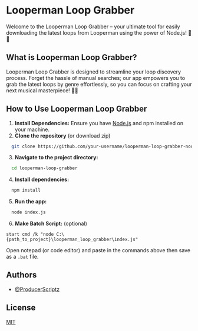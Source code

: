 # Looperman Loop Grabber

Welcome to the Looperman Loop Grabber – your ultimate tool for easily downloading the latest loops from Looperman using the power of Node.js! 🚀🎵

## What is Looperman Loop Grabber?

Looperman Loop Grabber is designed to streamline your loop discovery process. Forget the hassle of manual searches; our app empowers you to grab the latest loops by genre effortlessly, so you can focus on crafting your next musical masterpiece! 🤯😵

## How to Use Looperman Loop Grabber

1. **Install Dependencies:** Ensure you have [Node.js](https://nodejs.org/en) and npm installed on your machine.
2. **Clone the repository** (or download zip)

```bash
  git clone https://github.com/your-username/looperman-loop-grabber-node.git
```

3. **Navigate to the project directory:**

```bash
  cd looperman-loop-grabber
```

4. **Install dependencies:**

```bash
  npm install
```

5. **Run the app:**

```bash
  node index.js
```
6. **Make Batch Script:** (optional)

```
start cmd /k "node C:\{path_to_project}\looperman_loop_grabber\index.js"
```  
Open notepad (or code editor) and paste in the commands above then save as a ```.bat``` file.

## Authors

- [@ProducerScriptz](https://github.com/ProducerScriptz)

## License

[MIT](https://choosealicense.com/licenses/mit/)
